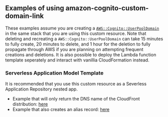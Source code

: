 ## Examples of using amazon-cognito-custom-domain-link

These examples assume you are creating a [`AWS::Cognito::UserPoolDomain`](https://docs.aws.amazon.com/AWSCloudFormation/latest/UserGuide/aws-resource-cognito-userpooldomain.html) in the same stack that you are using this custom resource. Note that deleting and recreating a `AWS::Cognito::UserPoolDomain` can take 15 minutes to fully create, 20 minutes to delete, and 1 hour for the deletion to fully propagate through AWS if you are planning on attempting frequent creations and deletions. It is also possible to deploy the Lambda function template seperately and interact with vanillia CloudFormation instead.

###  Serverless Application Model Template
It is recommended that you use this custom resource as a Severless Application Repository nested app.
 - Example that will only return the DNS name of the CloudFront distribution: [here](./examples/no-create-sam-template.yaml)
 - Example that also creates an alias record: [here](./examples/sam-template.yaml)
